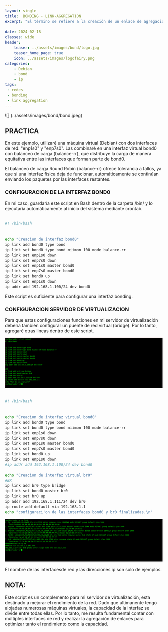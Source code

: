 ```yaml
---
layout: single
title:  BONDING - LINK-AGGREGATION
excerpt: "El término se refiere a la creación de un enlace de agregación, lo que permite combinar múltiples interfaces físicas en una interfaz virtual. Esto proporciona tolerancia a fallos, mayor ancho de banda y balanceo de carga."

date: 2024-02-18
classes: wide
header:
    teaser: ../assets/images/bond/logo.jpg
    teaser_home_page: true
    icon: ../assets/images/logofairy.png
categories:
    - Debian
    - bond  
    - ip
tags:
 - redes
 - bonding
 - link aggregation
---
```


![] (../assets/images/bond/bond.jpeg)

## PRACTICA

En este ejemplo, utilizaré una máquina virtual (Debian) con dos interfaces de red: "enp1s0" y "enp7s0". Las combinaré en una interfaz virtual bond0 con balanceo de carga (balance-rr), que distribuye la carga de manera equitativa entre las interfaces que forman parte de bond0.

El balanceo de carga Round Robin (balance-rr) ofrece tolerancia a fallos, ya que si una interfaz física deja de funcionar, automáticamente se continúan enviando los paquetes por las interfaces restantes.


### CONFIGURACION DE LA INTERFAZ BOND0 

En mi caso, guardaría este script en Bash dentro de la carpeta /bin/ y lo ejecutaría automáticamente al inicio del sistema mediante crontab.

```bash

#! /bin/bash


echo "Creacion de interfaz bond0"
ip link add bond0 type bond
ip link set bond0 type bond miimon 100 mode balance-rr
ip link set enp1s0 down
ip link set enp7s0 down
ip link set enp1s0 master bond0
ip link set enp7s0 master bond0
ip link set bond0 up
ip link set enp1s0 down
ip addr add 192.168.1.100/24 dev bond0

```
Este script es suficiente para configurar una interfaz bonding. 


### CONFIGURACION SERVIDOR DE VIRTUALIZACION

Para que estas configuraciones funciones en mi servidor de virtualización debería también configurar un puente de red virtual (bridge). Por lo tanto, agregaré otras lineas dentro de este script.

![](../assets/images/bond/script.png)
```bash

#! /bin/bash


echo "Creacion de interfaz virtual bond0"
ip link add bond0 type bond
ip link set bond0 type bond miimon 100 mode balance-rr
ip link set enp1s0 down
ip link set enp7s0 down
ip link set enp1s0 master bond0
ip link set enp7s0 master bond0
ip link set bond0 up
ip link set enp1s0 down
#ip addr add 192.168.1.100/24 dev bond0

echo "Creacion de interfaz virtual br0"
#BR
ip link add br0 type bridge
ip link set bond0 master br0
ip link set br0 up
ip addr add 192.168.1.111/24 dev br0
ip route add default via 192.168.1.1
echo "configuraci'on de las interfaces bond0 y br0 finalizadas.\n"

```
![](../assets/images/bond/interfaz.png)

El nombre de las interfacesde red y las direcciones ip son solo de ejemplos.


## NOTA:

Este script es un complemento para mi servidor de virtualización, esta destinado a mejorar el rendimiento de la red. Dado que ultimanente tengo alojadas numerosas máquinas virtuales, la capacidad de la interfaz se divide entre todas ellas. Por lo tanto, me resulta fundamental contar con múltiples interfaces de red y realizar la agregación de enlaces para optimizar tanto el rendimiento como la capacidad.


